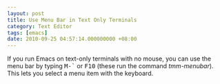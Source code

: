 ```yaml
---
layout: post
title: Use Menu Bar in Text Only Terminals
category: Text Editor
tags: [emacs]
date: 2010-09-25 04:57:14.000000000 +08:00
---
```

If you run Emacs on text-only terminals with no mouse, you can use the menu bar
by typing <kbd>M-`</kbd> or <kbd>F10</kbd> (these run the command
*tmm-menubar*).  This lets you select a menu item with the keyboard.
